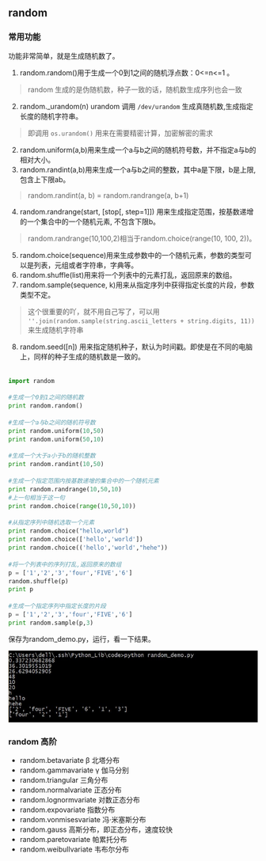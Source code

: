## random

### 常用功能
功能非常简单，就是生成随机数了。
1. random.random()用于生成一个0到1之间的随机浮点数：0<=n<=1 。
 > random 生成的是伪随机数，种子一致的话，随机数生成序列也会一致
2. random._urandom(n) urandom 调用 `/dev/urandom` 生成真随机数,生成指定长度的随机字符串。
 > 即调用 `os.urandom()` 用来在需要精密计算，加密解密的需求
2. random.uniform(a,b)用来生成一个a与b之间的随机符号数，并不指定a与b的相对大小。
3. random.randint(a,b)用来生成一个a与b之间的整数，其中a是下限，b是上限, 包含上下限ab。
 > random.randint(a, b) = random.randrange(a, b+1)
4. random.randrange(start, [stop[, step=1]]) 用来生成指定范围，按基数递增的一个集合中的一个随机元素, 不包含下限b。
 > random.randrange(10,100,2)相当于random.choice(range(10, 100, 2))。
5. random.choice(sequence)用来生成参数中的一个随机元素，参数的类型可以是列表，元组或者字符串，字典等。
6. random.shuffle(list)用来将一个列表中的元素打乱，返回原来的数组。
7. random.sample(sequence, k)用来从指定序列中获得指定长度的片段，参数类型不定。
 > 这个很重要的吖，就不用自己写了，可以用 `''.join(random.sample(string.ascii_letters + string.digits, 11))` 来生成随机字符串
8. random.seed([n]) 用来指定随机种子，默认为时间戳。即使是在不同的电脑上，同样的种子生成的随机数是一致的。

```python

import random

#生成一个0到1之间的随机数
print random.random()

#生成一个a与b之间的随机符号数
print random.uniform(10,50)
print random.uniform(50,10)

#生成一个大于a小于b的随机整数
print random.randint(10,50)

#生成一个指定范围内按基数递增的集合中的一个随机元素
print random.randrange(10,50,10)
#上一句相当于这一句
print random.choice(range(10,50,10))

#从指定序列中随机选取一个元素
print random.choice("hello,world")
print random.choice(['hello','world'])
print random.choice(('hello','world',"hehe"))

#将一个列表中的序列打乱,返回原来的数组
p = ['1','2','3','four','FIVE','6']
random.shuffle(p)
print p

#生成一个指定序列中指定长度的片段
p = ['1','2','3','four','FIVE','6']
print random.sample(p,3)
```

保存为random_demo.py，运行，看一下结果。

![random_demo.jpg](images/random_demo.jpg)

### random 高阶

- random.betavariate 		β 北塔分布
- random.gammavariate 		γ 伽马分别
- random.triangular 		三角分布
- random.normalvariate 		正态分布
- random.lognormvariate 	对数正态分布
- random.expovariate 		指数分布
- random.vonmisesvariate    冯·米塞斯分布
- random.gauss 				高斯分布，即正态分布，速度较快
- random.paretovariate 		帕累托分布
- random.weibullvariate 	韦布尔分布
